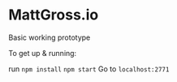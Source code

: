 # MattGross.io

Basic working prototype

To get up & running:

run `npm install`
`npm start`
Go to `localhost:2771`

